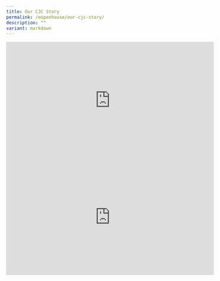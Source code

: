 ```yaml
---
title: Our CJC Story
permalink: /eopenhouse/our-cjc-story/
description: ""
variant: markdown
---
```

<iframe allowfullscreen="" allow="accelerometer; autoplay; clipboard-write; encrypted-media; gyroscope; picture-in-picture; web-share" frameborder="0" title="YouTube video player" src="https://www.youtube.com/embed/V81zdqxalnc?si=MPiSCFP7BlX0AO-n" height="315" width="560"></iframe>

<br>

<iframe allowfullscreen="" allow="accelerometer; autoplay; clipboard-write; encrypted-media; gyroscope; picture-in-picture; web-share" frameborder="0" title="YouTube video player" src="https://www.youtube.com/embed/8q6v8p4SqXM?si=m15OyPZuF3DoEAuq" height="315" width="560"></iframe>